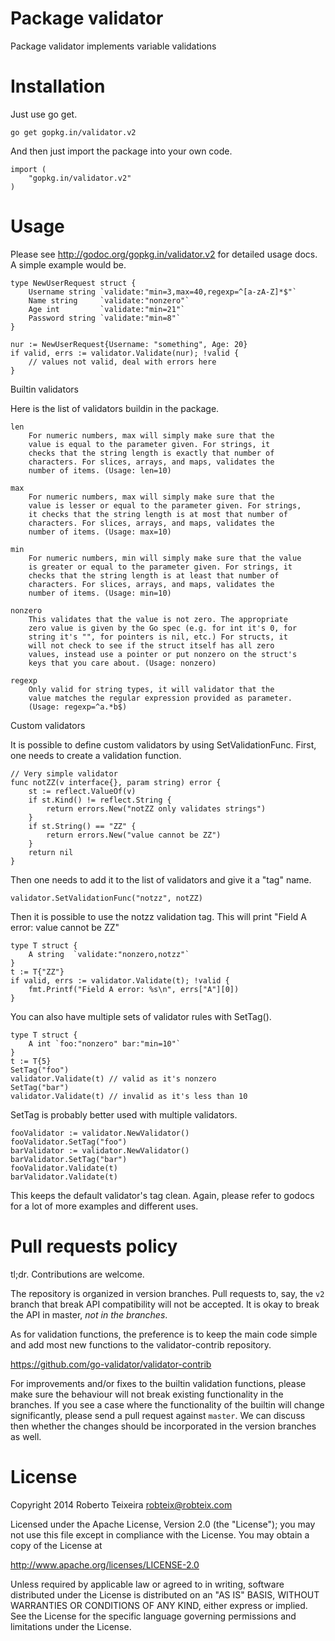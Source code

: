 Package validator
================

Package validator implements variable validations

Installation
============

Just use go get.

	go get gopkg.in/validator.v2

And then just import the package into your own code.

	import (
		"gopkg.in/validator.v2"
	)

Usage
=====

Please see http://godoc.org/gopkg.in/validator.v2 for detailed usage docs.
A simple example would be.

	type NewUserRequest struct {
		Username string `validate:"min=3,max=40,regexp=^[a-zA-Z]*$"`
		Name string     `validate:"nonzero"`
		Age int         `validate:"min=21"`
		Password string `validate:"min=8"`
	}

	nur := NewUserRequest{Username: "something", Age: 20}
	if valid, errs := validator.Validate(nur); !valid {
		// values not valid, deal with errors here
	}


Builtin validators

Here is the list of validators buildin in the package.

	len
		For numeric numbers, max will simply make sure that the
		value is equal to the parameter given. For strings, it
		checks that the string length is exactly that number of
		characters. For slices,	arrays, and maps, validates the
		number of items. (Usage: len=10)
	
	max
		For numeric numbers, max will simply make sure that the
		value is lesser or equal to the parameter given. For strings,
		it checks that the string length is at most that number of
		characters. For slices,	arrays, and maps, validates the
		number of items. (Usage: max=10)
	
	min
		For numeric numbers, min will simply make sure that the value
		is greater or equal to the parameter given. For strings, it
		checks that the string length is at least that number of
		characters. For slices, arrays, and maps, validates the
		number of items. (Usage: min=10)
	
	nonzero
		This validates that the value is not zero. The appropriate
		zero value is given by the Go spec (e.g. for int it's 0, for
		string it's "", for pointers is nil, etc.) For structs, it
		will not check to see if the struct itself has all zero
		values, instead use a pointer or put nonzero on the struct's
		keys that you care about. (Usage: nonzero)
	
	regexp
		Only valid for string types, it will validator that the
		value matches the regular expression provided as parameter.
		(Usage: regexp=^a.*b$)

Custom validators

It is possible to define custom validators by using SetValidationFunc.
First, one needs to create a validation function.

	// Very simple validator
	func notZZ(v interface{}, param string) error {
		st := reflect.ValueOf(v)
		if st.Kind() != reflect.String {
			return errors.New("notZZ only validates strings")
		}
		if st.String() == "ZZ" {
			return errors.New("value cannot be ZZ")
		}
		return nil
	}

Then one needs to add it to the list of validators and give it a "tag"
name.

	validator.SetValidationFunc("notzz", notZZ)

Then it is possible to use the notzz validation tag. This will print
"Field A error: value cannot be ZZ"

	type T struct {
		A string  `validate:"nonzero,notzz"`
	}
	t := T{"ZZ"}
	if valid, errs := validator.Validate(t); !valid {
		fmt.Printf("Field A error: %s\n", errs["A"][0])
	}

You can also have multiple sets of validator rules with SetTag().

	type T struct {
		A int `foo:"nonzero" bar:"min=10"`
	}
	t := T{5}
	SetTag("foo")
	validator.Validate(t) // valid as it's nonzero
	SetTag("bar")
	validator.Validate(t) // invalid as it's less than 10

SetTag is probably better used with multiple validators.

	fooValidator := validator.NewValidator()
	fooValidator.SetTag("foo")
	barValidator := validator.NewValidator()
	barValidator.SetTag("bar")
	fooValidator.Validate(t)
	barValidator.Validate(t)

This keeps the default validator's tag clean. Again, please refer to
godocs for a lot of more examples and different uses.

Pull requests policy
====================

tl;dr. Contributions are welcome.

The repository is organized in version branches. Pull requests to, say, the
`v2` branch that break API compatibility will not be accepted. It is okay to
break the API in master, *not in the branches*.

As for validation functions, the preference is to keep the main code simple
and add most new functions to the validator-contrib repository.

https://github.com/go-validator/validator-contrib

For improvements and/or fixes to the builtin validation functions, please
make sure the behaviour will not break existing functionality in the branches.
If you see a case where the functionality of the builtin will change
significantly, please send a pull request against `master`. We can discuss then
whether the changes should be incorporated in the version branches as well.

License
=======

Copyright 2014 Roberto Teixeira <robteix@robteix.com>

Licensed under the Apache License, Version 2.0 (the "License");
you may not use this file except in compliance with the License.
You may obtain a copy of the License at

http://www.apache.org/licenses/LICENSE-2.0

Unless required by applicable law or agreed to in writing, software
distributed under the License is distributed on an "AS IS" BASIS,
WITHOUT WARRANTIES OR CONDITIONS OF ANY KIND, either express or implied.
See the License for the specific language governing permissions and
limitations under the License.
